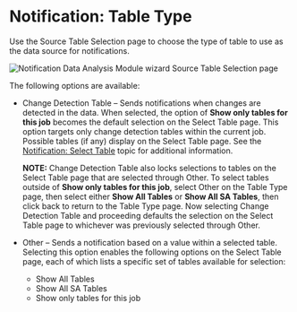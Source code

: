 # Notification: Table Type

Use the Source Table Selection page to choose the type of table to use as the data source for
notifications.

![Notification Data Analysis Module wizard Source Table Selection page](/img/product_docs/accessanalyzer/admin/analysis/notification/tabletype.webp)

The following options are available:

- Change Detection Table – Sends notifications when changes are detected in the data. When selected,
  the option of **Show only tables for this job** becomes the default selection on the Select Table
  page. This option targets only change detection tables within the current job. Possible tables (if
  any) display on the Select Table page. See the [Notification: Select Table](/docs/accessanalyzer/12.0/admin/analysis/notification/selecttable.md) topic
  for additional information.

    **NOTE:** Change Detection Table also locks selections to tables on the Select Table page that
    are selected through Other. To select tables outside of **Show only tables for this job**,
    select Other on the Table Type page, then select either **Show All Tables** or **Show All SA
    Tables**, then click back to return to the Table Type page. Now selecting Change Detection Table
    and proceeding defaults the selection on the Select Table page to whichever was previously
    selected through Other.

- Other – Sends a notification based on a value within a selected table. Selecting this option
  enables the following options on the Select Table page, each of which lists a specific set of
  tables available for selection:

    - Show All Tables
    - Show All SA Tables
    - Show only tables for this job
